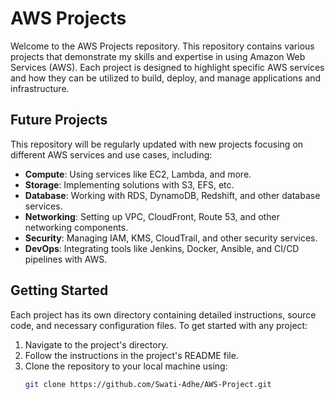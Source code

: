 # AWS Projects

Welcome to the AWS Projects repository. This repository contains various projects that demonstrate my skills and expertise in using Amazon Web Services (AWS). Each project is designed to highlight specific AWS services and how they can be utilized to build, deploy, and manage applications and infrastructure.

## Future Projects

This repository will be regularly updated with new projects focusing on different AWS services and use cases, including:

- **Compute**: Using services like EC2, Lambda, and more.
- **Storage**: Implementing solutions with S3, EFS, etc.
- **Database**: Working with RDS, DynamoDB, Redshift, and other database services.
- **Networking**: Setting up VPC, CloudFront, Route 53, and other networking components.
- **Security**: Managing IAM, KMS, CloudTrail, and other security services.
- **DevOps**: Integrating tools like Jenkins, Docker, Ansible, and CI/CD pipelines with AWS.

## Getting Started

Each project has its own directory containing detailed instructions, source code, and necessary configuration files. To get started with any project:

1. Navigate to the project's directory.
2. Follow the instructions in the project's README file.
3. Clone the repository to your local machine using:
   ```bash
   git clone https://github.com/Swati-Adhe/AWS-Project.git
